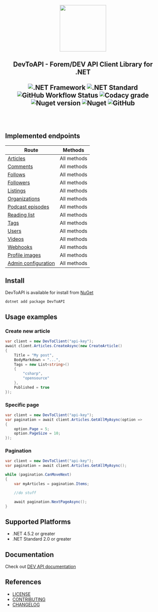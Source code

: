 <p align="center">
<img src="https://d2fltix0v2e0sb.cloudfront.net/dev-ecosystem.png" height="150" width="150">
</p>

<h2 align="center">
DevToAPI - Forem/DEV API Client Library for .NET
<br/>
<br/>
<img alt=".NET Framework" src="https://img.shields.io/badge/.NET%20Framework-4.5.2%2B-green">
<img alt=".NET Standard" src="https://img.shields.io/badge/.NET%20Standard-2%2B-green">
<br/>
<img alt="GitHub Workflow Status" src="https://img.shields.io/github/workflow/status/podobaas/DevToAPI/DevToAPI%20CI?color=green&label=build&logo=Github">
<img alt="Codacy grade" src="https://img.shields.io/codacy/grade/737a41d4c0754f5aabf83e826f0e5310?color=green&logo=Codacy">
<img alt="Nuget version" src="https://img.shields.io/nuget/v/DevToAPI.svg?color=green&style=flat&label=nuget&logo=Nuget">
<img alt="Nuget" src="https://img.shields.io/nuget/dt/DevToAPI?color=green&logo=Nuget">
<img alt="GitHub" src="https://img.shields.io/github/license/podobaas/DevToAPI?color=green&style=flat">
</h2>
<br/>
<br/>

## Implemented endpoints

| Route  | Methods |
| ------------- | ------------- |
| [Articles](https://docs.dev.to/api/#tag/articles)  | All methods |
| [Comments](https://docs.dev.to/api/#tag/comments)  | All methods  |
| [Follows](https://docs.dev.to/api/#tag/follows)  | All methods |
| [Followers](https://docs.dev.to/api/#tag/followers)  | All methods  |
| [Listings](https://docs.dev.to/api/#tag/listings)  | All methods  |
| [Organizations](https://docs.dev.to/api/#tag/organizations)  | All methods  |
| [Podcast episodes](https://docs.dev.to/api/#tag/podcast-episodes)  | All methods  |
| [Reading list](https://docs.dev.to/api/#tag/readinglist)  | All methods  |
| [Tags](https://docs.dev.to/api/#tag/tags)  | All methods  |
| [Users](https://docs.dev.to/api/#tag/users)  | All methods |
| [Videos](https://docs.dev.to/api/#tag/videos)  | All methods  |
| [Webhooks](https://docs.dev.to/api/#tag/webhooks)  | All methods  |
| [Profile images](https://docs.dev.to/api/#tag/profile-images)  | All methods  |
| [Admin configuration](https://docs.dev.to/api/#tag/admin-configuration)  |  All methods  |

## Install

DevToAPI is available for install from [NuGet](https://www.nuget.org/packages/DevToAPI/)

```
dotnet add package DevToAPI
```

## Usage examples

### Create new article
```csharp
var client = new DevToClient("api-key");
await client.Articles.CreateAsync(new CreateArticle()
{
    Title = "My post",
    BodyMarkdown = "...",
    Tags = new List<string>()
    {
        "csharp",
        "opensource"
    },
    Published = true
});
```

### Specific page
```csharp
var client = new DevToClient("api-key");
var pagination = await client.Articles.GetAllMyAsync(option =>
{
    option.Page = 5;
    option.PageSize = 10;
});
```

### Pagination
```csharp
var client = new DevToClient("api-key");
var pagination = await client.Articles.GetAllMyAsync();

while (pagination.CanMoveNext)
{
    var myArticles = pagination.Items;

    //do stuff

    await pagination.NextPageAsync();
}
```
## Supported Platforms
* .NET 4.5.2 or greater
* .NET Standard 2.0 or greater

## Documentation

Check out [DEV API documentation](https://docs.dev.to/api/)

## References
+ [LICENSE](LICENSE)
+ [CONTRIBUTING](CONTRIBUTING.md)
+ [CHANGELOG](CHANGELOG.md)
